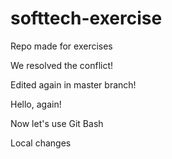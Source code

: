# softtech-exercise
Repo made for exercises

We resolved the conflict!

Edited again in master branch!

Hello, again!

Now let's use Git Bash

Local changes